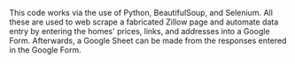 This code works via the use of Python, BeautifulSoup, and Selenium. All these are used to web scrape a fabricated Zillow page and automate data entry by entering the homes' prices, links, and addresses into a Google Form. Afterwards, a Google Sheet can be made from the responses entered in the Google Form.
